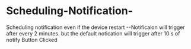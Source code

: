 # Scheduling-Notification-
Scheduling notification  even if the device restart
--Notificaion will trigger after every 2 minutes. but the default notication will trigger after 10 s of notify Button Clicked
